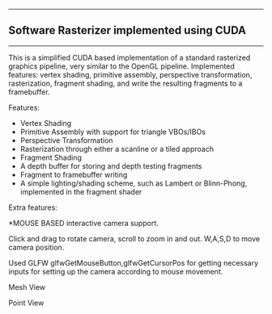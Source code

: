﻿-------------------------------------------------------------------------------
Software Rasterizer implemented using CUDA
-------------------------------------------------------------------------------

-------------------------------------------------------------------------------
This is a simplified CUDA based implementation of a standard rasterized graphics pipeline, very similar to the OpenGL pipeline.
Implemented features: vertex shading, primitive assembly, perspective transformation, rasterization, fragment shading, and write the resulting fragments to a framebuffer. 

Features:

* Vertex Shading
* Primitive Assembly with support for triangle VBOs/IBOs
* Perspective Transformation
* Rasterization through either a scanline or a tiled approach
* Fragment Shading
* A depth buffer for storing and depth testing fragments
* Fragment to framebuffer writing
* A simple lighting/shading scheme, such as Lambert or Blinn-Phong, implemented in the fragment shader

Extra features:

*MOUSE BASED interactive camera support.

Click and drag to rotate camera, scroll to zoom in and out. 
W,A,S,D to move camera position.

Used GLFW glfwGetMouseButton,glfwGetCursorPos for getting necessary inputs for setting up the camera according to mouse movement.

Mesh View

Point View



